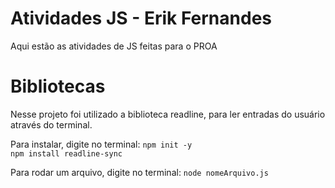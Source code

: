 # Atividades JS - Erik Fernandes

Aqui estão as atividades de JS feitas para o PROA

# Bibliotecas

Nesse projeto foi utilizado a biblioteca readline, para ler entradas do usuário
através do terminal.

Para instalar, digite no terminal:
`npm init -y`<br/>
`npm install readline-sync`

Para rodar um arquivo, digite no terminal:
`node nomeArquivo.js`
